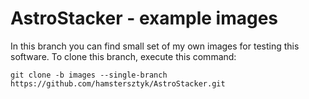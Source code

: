# AstroStacker - example images

In this branch you can find small set of my own images for testing this software. To clone this branch, execute this command:

`git clone -b images --single-branch https://github.com/hamstersztyk/AstroStacker.git`
